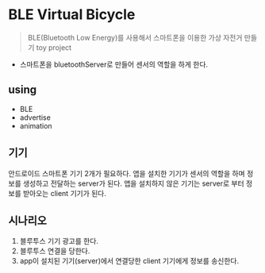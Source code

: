 # BLE Virtual Bicycle

> BLE(Bluetooth Low Energy)를 사용해서 스마트폰을 이용한 가상 자전거 만들기 toy project

- 스마트폰을 bluetoothServer로 만들어 센서의 역할을 하게 한다.

## using
- BLE
- advertise
- animation

## 기기

안드로이드 스마트폰 기기 2개가 필요하다.
앱을 설치한 기기가 센서의 역할을 하며 정보를 생성하고 전달하는 server가 된다.
앱을 설치하지 않은 기기는 server로 부터 정보를 받아오는 client 기기가 된다.

## 시나리오

1. 블루투스 기기 광고를 한다.
2. 블루투스 연결을 당한다.
3. app이 설치된 기기(server)에서 연결당한 client 기기에게 정보를 송신한다.